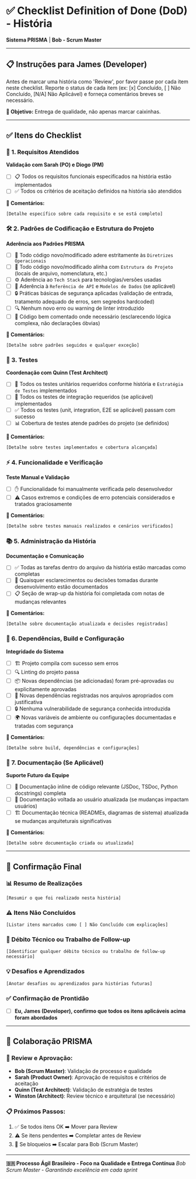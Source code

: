 # ✅ Checklist Definition of Done (DoD) - História

**Sistema PRISMA** | **Bob - Scrum Master**

---

## 📋 Instruções para James (Developer)

Antes de marcar uma história como 'Review', por favor passe por cada item neste checklist. Reporte o status de cada item (ex: [x] Concluído, [ ] Não Concluído, [N/A] Não Aplicável) e forneça comentários breves se necessário.

**🎯 Objetivo:** Entrega de qualidade, não apenas marcar caixinhas.

---

## ✅ Itens do Checklist

### 🎯 1. Requisitos Atendidos

**Validação com Sarah (PO) e Diogo (PM)**

- [ ] 📋 Todos os requisitos funcionais especificados na história estão implementados
- [ ] ✅ Todos os critérios de aceitação definidos na história são atendidos

**💬 Comentários:**
```
[Detalhe específico sobre cada requisito e se está completo]
```

### 🛠️ 2. Padrões de Codificação e Estrutura do Projeto

**Aderência aos Padrões PRISMA**

- [ ] 📏 Todo código novo/modificado adere estritamente às `Diretrizes Operacionais`
- [ ] 📁 Todo código novo/modificado alinha com `Estrutura do Projeto` (locais de arquivo, nomenclatura, etc.)
- [ ] ⚙️ Aderência ao `Tech Stack` para tecnologias/versões usadas
- [ ] 🔌 Aderência à `Referência de API` e `Modelos de Dados` (se aplicável)
- [ ] 🔒 Práticas básicas de segurança aplicadas (validação de entrada, tratamento adequado de erros, sem segredos hardcoded)
- [ ] 🔍 Nenhum novo erro ou warning de linter introduzido
- [ ] 📝 Código bem comentado onde necessário (esclarecendo lógica complexa, não declarações óbvias)

**💬 Comentários:**
```
[Detalhe sobre padrões seguidos e qualquer exceção]
```

### 🧪 3. Testes

**Coordenação com Quinn (Test Architect)**

- [ ] 🧪 Todos os testes unitários requeridos conforme história e `Estratégia de Testes` implementados
- [ ] 🔗 Todos os testes de integração requeridos (se aplicável) implementados
- [ ] ✅ Todos os testes (unit, integration, E2E se aplicável) passam com sucesso
- [ ] 📊 Cobertura de testes atende padrões do projeto (se definidos)

**💬 Comentários:**
```
[Detalhe sobre testes implementados e cobertura alcançada]
```

### ⚡ 4. Funcionalidade e Verificação

**Teste Manual e Validação**

- [ ] ✋ Funcionalidade foi manualmente verificada pelo desenvolvedor
- [ ] ⚠️ Casos extremos e condições de erro potenciais considerados e tratados graciosamente

**💬 Comentários:**
```
[Detalhe sobre testes manuais realizados e cenários verificados]
```

### 📚 5. Administração da História

**Documentação e Comunicação**

- [ ] ✅ Todas as tarefas dentro do arquivo da história estão marcadas como completas
- [ ] 📝 Quaisquer esclarecimentos ou decisões tomadas durante desenvolvimento estão documentados
- [ ] 📋 Seção de wrap-up da história foi completada com notas de mudanças relevantes

**💬 Comentários:**
```
[Detalhe sobre documentação atualizada e decisões registradas]
```

### 🔧 6. Dependências, Build e Configuração

**Integridade do Sistema**

- [ ] 🏗️ Projeto compila com sucesso sem erros
- [ ] 🔍 Linting do projeto passa
- [ ] 📦 Novas dependências (se adicionadas) foram pré-aprovadas ou explicitamente aprovadas
- [ ] 📝 Novas dependências registradas nos arquivos apropriados com justificativa
- [ ] 🔒 Nenhuma vulnerabilidade de segurança conhecida introduzida
- [ ] 🌍 Novas variáveis de ambiente ou configurações documentadas e tratadas com segurança

**💬 Comentários:**
```
[Detalhe sobre build, dependências e configurações]
```

### 📖 7. Documentação (Se Aplicável)

**Suporte Futuro da Equipe**

- [ ] 📝 Documentação inline de código relevante (JSDoc, TSDoc, Python docstrings) completa
- [ ] 👥 Documentação voltada ao usuário atualizada (se mudanças impactam usuários)
- [ ] 🏗️ Documentação técnica (READMEs, diagramas de sistema) atualizada se mudanças arquiteturais significativas

**💬 Comentários:**
```
[Detalhe sobre documentação criada ou atualizada]
```

---

## 🎯 Confirmação Final

### 📊 Resumo de Realizações
```
[Resumir o que foi realizado nesta história]
```

### ⚠️ Itens Não Concluídos
```
[Listar itens marcados como [ ] Não Concluído com explicações]
```

### 🔄 Débito Técnico ou Trabalho de Follow-up
```
[Identificar qualquer débito técnico ou trabalho de follow-up necessário]
```

### 💡 Desafios e Aprendizados
```
[Anotar desafios ou aprendizados para histórias futuras]
```

### ✅ Confirmação de Prontidão
- [ ] **Eu, James (Developer), confirmo que todos os itens aplicáveis acima foram abordados**

---

## 🤝 Colaboração PRISMA

### 👥 Review e Aprovação:
- **Bob (Scrum Master)**: Validação de processo e qualidade
- **Sarah (Product Owner)**: Aprovação de requisitos e critérios de aceitação
- **Quinn (Test Architect)**: Validação de estratégia de testes
- **Winston (Architect)**: Review técnico e arquitetural (se necessário)

### 📋 Próximos Passos:
1. ✅ Se todos itens OK ➡️ Mover para Review
2. ⚠️ Se itens pendentes ➡️ Completar antes de Review
3. 🚫 Se bloqueios ➡️ Escalar para Bob (Scrum Master)

---

**🇧🇷 Processo Ágil Brasileiro - Foco na Qualidade e Entrega Contínua**
*Bob Scrum Master - Garantindo excelência em cada sprint*